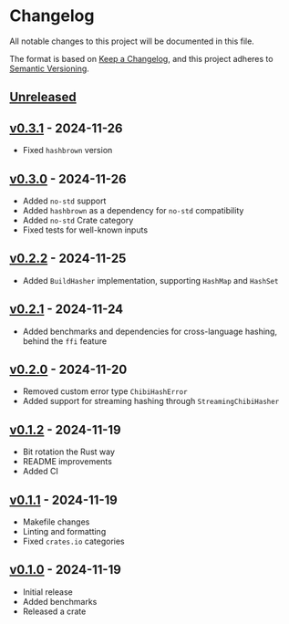 # Changelog

All notable changes to this project will be documented in this file.

The format is based on [Keep a Changelog](https://keepachangelog.com/en/1.1.0/),
and this project adheres to [Semantic Versioning](https://semver.org/spec/v2.0.0.html).

## [Unreleased]

## [v0.3.1] - 2024-11-26

- Fixed `hashbrown` version

## [v0.3.0] - 2024-11-26

- Added `no-std` support
- Added `hashbrown` as a dependency for `no-std` compatibility
- Added `no-std` Crate category
- Fixed tests for well-known inputs

## [v0.2.2] - 2024-11-25

- Added `BuildHasher` implementation, supporting `HashMap` and `HashSet`

## [v0.2.1] - 2024-11-24

- Added benchmarks and dependencies for cross-language hashing, behind the `ffi` feature

## [v0.2.0] - 2024-11-20

- Removed custom error type `ChibiHashError`
- Added support for streaming hashing through `StreamingChibiHasher`

## [v0.1.2] - 2024-11-19

- Bit rotation the Rust way
- README improvements
- Added CI

## [v0.1.1] - 2024-11-19

- Makefile changes
- Linting and formatting
- Fixed `crates.io` categories

## [v0.1.0] - 2024-11-19

- Initial release
- Added benchmarks
- Released a crate

[Unreleased]: https://github.com/thevilledev/ChibiHash-rs/compare/v0.3.1...HEAD
[v0.3.1]: https://github.com/thevilledev/ChibiHash-rs/compare/v0.3.0...v0.3.1
[v0.3.0]: https://github.com/thevilledev/ChibiHash-rs/compare/v0.2.2...v0.3.0
[v0.2.2]: https://github.com/thevilledev/ChibiHash-rs/compare/v0.2.1...v0.2.2
[v0.2.1]: https://github.com/thevilledev/ChibiHash-rs/compare/v0.2.0...v0.2.1
[v0.2.0]: https://github.com/thevilledev/ChibiHash-rs/compare/v0.1.2...v0.2.0
[v0.1.2]: https://github.com/thevilledev/ChibiHash-rs/compare/v0.1.1...v0.1.2
[v0.1.1]: https://github.com/thevilledev/ChibiHash-rs/compare/v0.1.0...v0.1.1
[v0.1.0]: https://github.com/thevilledev/ChibiHash-rs/releases/tag/v0.1.0
